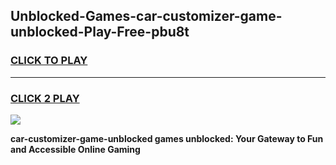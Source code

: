 
## Unblocked-Games-car-customizer-game-unblocked-Play-Free-pbu8t
<h3>
<a href="https://premium76.site?title=car-customizer-game-unblocked&ref=23A">CLICK TO PLAY</a></h3>
<hr>

<h3>
<a href="https://premium76.site?title=car-customizer-game-unblocked&ref=23A">CLICK 2 PLAY</a>
  
</h3>

<a href="https://premium76.site?title=car-customizer-game-unblocked&ref=23A"><img src="https://clearcache.store/games.png"></a>


**car-customizer-game-unblocked games unblocked: Your Gateway to Fun and Accessible Online Gaming**
